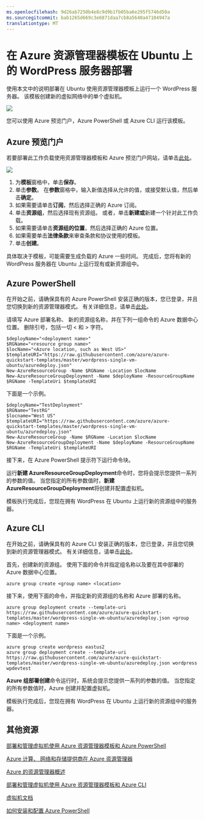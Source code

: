 ```yaml
---
ms.openlocfilehash: 9d26ab7250b4e8c9d9b1fb05ba6e295f5746d50a
ms.sourcegitcommit: bab1265d669c3e6871daa7cb8a5640a47104947a
translationtype: MT
---
```

<properties
    pageTitle="在 Azure 资源管理器模板在 Ubuntu 上的 WordPress 服务器部署"
    description="轻松部署一个 WordPress 服务器运行使用资源管理器模板和 Azure 预览门户，Azure PowerShell 或 Azure CLI 的 Ubuntu。"
    services="virtual-machines"
    documentationCenter=""
    authors="davidmu1"
    manager="timlt"
    editor=""
    tags="azure-resource-manager"/>

<tags
    ms.service="virtual-machines"
    ms.workload="infrastructure-services"
    ms.tgt_pltfrm="na"
    ms.devlang="na"
    ms.topic="article"
    ms.date="06/29/2015"
    ms.author="davidmu"/>

# 在 Azure 资源管理器模板在 Ubuntu 上的 WordPress 服务器部署

使用本文中的说明部署在 Ubuntu 使用资源管理器模板上运行一个 WordPress 服务器。 该模板创建新的虚拟网络中的单个虚拟机。

![](./media/virtual-machines-workload-template-wordpress/one-server-wordpress.png)

您可以使用 Azure 预览门户，Azure PowerShell 或 Azure CLI 运行该模板。

## Azure 预览门户

若要部署此工作负载使用资源管理器模板和 Azure 预览门户网站，请单击[此处](https://portal.azure.com/#create/Microsoft.Template/uri/https%3A%2F%2Fraw.githubusercontent.com%2FAzure%2Fazure-quickstart-templates%2Fmaster%2Fwordpress-single-vm-ubuntu%2Fazuredeploy.json)。

![](./media/virtual-machines-workload-template-wordpress/azure-portal-template.png)

1.  为**模板**窗格中，单击**保存**。
2.  单击**参数**。 在**参数**窗格中，输入新值选择从允许的值，或接受默认值，然后单击**确定**。
3.  如果需要请单击**订阅**，然后选择正确的 Azure 订阅。
4.  单击**资源组**，然后选择现有资源组。 或者，单击**新建或**新建一个针对此工作负载。
5.  如果需要请单击**资源组的位置**，然后选择正确的 Azure 位置。
6.  如果需要单击**法律条款**来审查条款和协议使用的模板。
7.  单击**创建**。

具体取决于模板，可能需要生成负载的 Azure 一些时间。 完成后，您将有新的 WordPress 服务器在 Ubuntu 上运行现有或新资源组中。

## Azure PowerShell

在开始之前，请确保具有的 Azure PowerShell 安装正确的版本，您已登录，并且您切换到新的资源管理器模式。 有关详细信息，请单击[此处](virtual-machines-deploy-rmtemplates-powershell.md#setting-up-powershell-for-resource-manager-templates)。

请填写 Azure 部署名称、 新的资源组名称，并在下列一组命令的 Azure 数据中心位置。 删除引号，包括一切 < 和 > 字符。

    $deployName="<deployment name>"
    $RGName="<resource group name>"
    $locName="<Azure location, such as West US>"
    $templateURI="https://raw.githubusercontent.com/azure/azure-quickstart-templates/master/wordpress-single-vm-ubuntu/azuredeploy.json"
    New-AzureResourceGroup -Name $RGName -Location $locName
    New-AzureResourceGroupDeployment -Name $deployName -ResourceGroupName $RGName -TemplateUri $templateURI

下面是一个示例。

    $deployName="TestDeployment"
    $RGName="TestRG"
    $locname="West US"
    $templateURI="https://raw.githubusercontent.com/azure/azure-quickstart-templates/master/wordpress-single-vm-ubuntu/azuredeploy.json"
    New-AzureResourceGroup -Name $RGName -Location $locName
    New-AzureResourceGroupDeployment -Name $deployName -ResourceGroupName $RGName -TemplateUri $templateURI

接下来，在 Azure PowerShell 提示符下运行命令块。

运行**新建 AzureResourceGroupDeployment**命令时，您将会提示您提供一系列的参数的值。 当您指定的所有参数值时，**新建 AzureResourceGroupDeployment**将创建并配置虚拟机。

模板执行完成后，您现在拥有 WordPress 在 Ubuntu 上运行新的资源组中的服务器。

## Azure CLI

在开始之前，请确保具有的 Azure CLI 安装正确的版本，您已登录，并且您切换到新的资源管理器模式。 有关详细信息，请单击[此处](virtual-machines-deploy-rmtemplates-azure-cli.md#getting-ready)。

首先，创建新的资源组。 使用下面的命令并指定组名称以及要在其中部署的 Azure 数据中心位置。

    azure group create <group name> <location>

接下来，使用下面的命令，并指定新的资源组的名称和 Azure 部署的名称。

    azure group deployment create --template-uri https://raw.githubusercontent.com/azure/azure-quickstart-templates/master/wordpress-single-vm-ubuntu/azuredeploy.json <group name> <deployment name>

下面是一个示例。

    azure group create wordpress eastus2
    azure group deployment create --template-uri https://raw.githubusercontent.com/azure/azure-quickstart-templates/master/wordpress-single-vm-ubuntu/azuredeploy.json wordpress wpdevtest

**Azure 组部署创建**命令运行时，系统会提示您提供一系列的参数的值。 当您指定的所有参数值时，Azure 创建并配置虚拟机。

模板执行完成后，您现在拥有 WordPress 在 Ubuntu 上运行新的资源组中的服务器。

## 其他资源

[部署和管理虚拟机使用 Azure 资源管理器模板和 Azure PowerShell](virtual-machines-deploy-rmtemplates-powershell.md)

[Azure 计算、 网络和存储提供商在 Azure 资源管理器](virtual-machines-azurerm-versus-azuresm.md)

[Azure 的资源管理器概述](../resource-group-overview.md)

[部署和管理虚拟机使用 Azure 资源管理器模板和 Azure CLI](virtual-machines-deploy-rmtemplates-azure-cli.md)

[虚拟机文档](http://azure.microsoft.com/documentation/services/virtual-machines/)

[如何安装和配置 Azure PowerShell](../install-configure-powershell.md)
